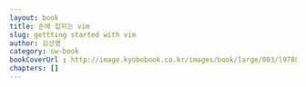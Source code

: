 ```yaml
---
layout: book
title: 손에 잡히는 vim
slug: gettting started with vim
author: 김선영
category: sw-book
bookCoverUrl : http://image.kyobobook.co.kr/images/book/large/003/l9788966260003.jpg
chapters: []
---
```

